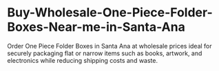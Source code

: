 # Buy-Wholesale-One-Piece-Folder-Boxes-Near-me-in-Santa-Ana
Order One Piece Folder Boxes in Santa Ana at wholesale prices ideal for securely packaging flat or narrow items such as books, artwork, and electronics while reducing shipping costs and waste.

